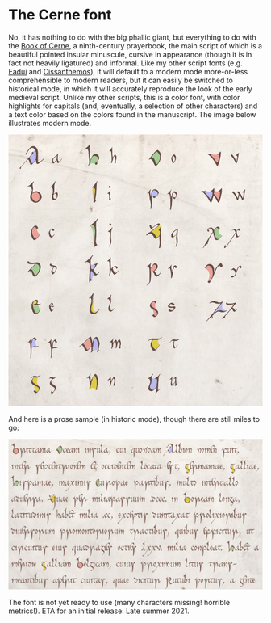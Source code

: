 # The Cerne font

No, it has nothing to do with the big phallic giant, but everything to do with the [Book of Cerne](https://en.wikipedia.org/wiki/Book_of_Cerne),
a ninth-century prayerbook, the main script of which is a beautiful pointed insular minuscule,
cursive in appearance (though it is in fact not heavily ligatured) and informal.
Like my other script fonts (e.g.
[Eadui](https://github.com/psb1558/Eadui-Font) and
[Cissanthemos](https://github.com/psb1558/Cissanthemos-font)),
it will default to a modern mode more-or-less comprehensible to modern readers, but it can easily be switched to historical mode, in which it will
accurately reproduce the look of the early medieval script. Unlike my other scripts, this is a color font, with color highlights for capitals (and, eventually, a selection of other characters) and a text color based on the colors found in the manuscript. The image below illustrates modern mode.

![Sample of Cerne Font](images/Cerne-sample.jpg)

And here is a prose sample (in historic mode), though there are still miles to go:

![Sample of Cerne Font](images/Cerne-prose-sample.jpg)

The font is not yet ready to use (many characters missing! horrible metrics!). ETA for an initial release: Late summer 2021.
